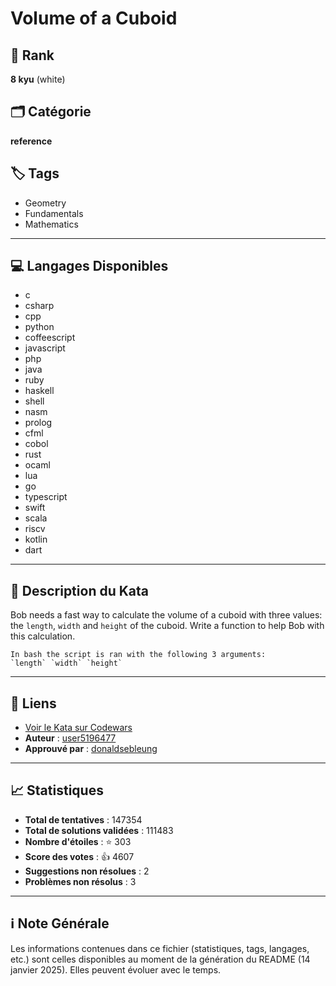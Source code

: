 # Volume of a Cuboid

## 🏅 Rank
**8 kyu** (white)

## 🗂️ Catégorie
**reference**

## 🏷️ Tags
- Geometry
- Fundamentals
- Mathematics

---

## 💻 Langages Disponibles
- c
- csharp
- cpp
- python
- coffeescript
- javascript
- php
- java
- ruby
- haskell
- shell
- nasm
- prolog
- cfml
- cobol
- rust
- ocaml
- lua
- go
- typescript
- swift
- scala
- riscv
- kotlin
- dart

---

## 📜 Description du Kata

Bob needs a fast way to calculate the volume of a cuboid with three values: the `length`, `width` and `height` of the cuboid. Write a function to help Bob with this calculation.

```if:shell
In bash the script is ran with the following 3 arguments:
`length` `width` `height`
```


---

## 🔗 Liens
- [Voir le Kata sur Codewars](https://www.codewars.com/kata/58261acb22be6e2ed800003a)
- **Auteur** : [user5196477](https://www.codewars.com/users/user5196477)
- **Approuvé par** : [donaldsebleung](https://www.codewars.com/users/donaldsebleung)

---

## 📈 Statistiques
- **Total de tentatives** : 147354
- **Total de solutions validées** : 111483
- **Nombre d'étoiles** : ⭐ 303
- **Score des votes** : 👍 4607
- **Suggestions non résolues** : 2
- **Problèmes non résolus** : 3

---

## ℹ️ Note Générale
Les informations contenues dans ce fichier (statistiques, tags, langages, etc.) sont celles disponibles au moment de la génération du README (14 janvier 2025). Elles peuvent évoluer avec le temps.
